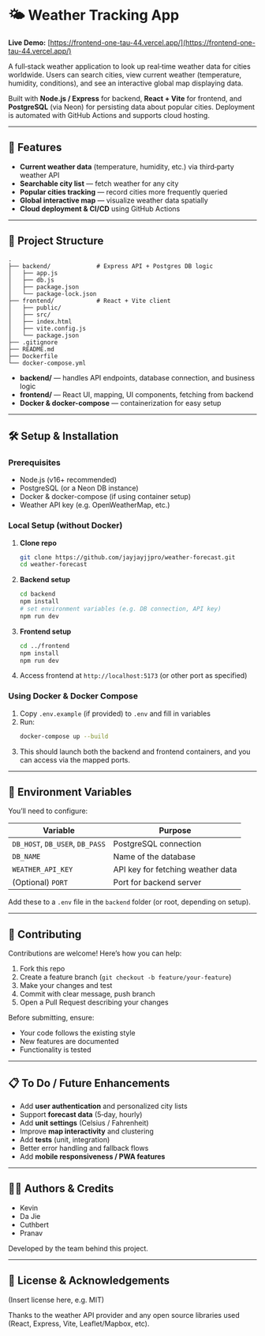 # 🌤 Weather Tracking App

**Live Demo:** [https://frontend-one-tau-44.vercel.app/](https://frontend-one-tau-44.vercel.app/)  

A full‑stack weather application to look up real‑time weather data for cities worldwide. Users can search cities, view current weather (temperature, humidity, conditions), and see an interactive global map displaying data.  

Built with **Node.js / Express** for backend, **React + Vite** for frontend, and **PostgreSQL** (via Neon) for persisting data about popular cities. Deployment is automated with GitHub Actions and supports cloud hosting.

---

## 🚀 Features

- **Current weather data** (temperature, humidity, etc.) via third‑party weather API  
- **Searchable city list** — fetch weather for any city  
- **Popular cities tracking** — record cities more frequently queried  
- **Global interactive map** — visualize weather data spatially  
- **Cloud deployment & CI/CD** using GitHub Actions  

---

## 📂 Project Structure

```
.
├── backend/             # Express API + Postgres DB logic
│   ├── app.js
│   ├── db.js
│   ├── package.json
│   └── package-lock.json
├── frontend/            # React + Vite client
│   ├── public/
│   ├── src/
│   ├── index.html
│   ├── vite.config.js
│   └── package.json
├── .gitignore
├── README.md
├── Dockerfile
└── docker-compose.yml
```

- **backend/** — handles API endpoints, database connection, and business logic  
- **frontend/** — React UI, mapping, UI components, fetching from backend  
- **Docker & docker-compose** — containerization for easy setup  

---

## 🛠️ Setup & Installation

### Prerequisites

- Node.js (v16+ recommended)  
- PostgreSQL (or a Neon DB instance)  
- Docker & docker-compose (if using container setup)  
- Weather API key (e.g. OpenWeatherMap, etc.)

### Local Setup (without Docker)

1. **Clone repo**  
   ```bash
   git clone https://github.com/jayjayjjpro/weather-forecast.git
   cd weather-forecast
   ```

2. **Backend setup**  
   ```bash
   cd backend
   npm install
   # set environment variables (e.g. DB connection, API key)
   npm run dev
   ```

3. **Frontend setup**  
   ```bash
   cd ../frontend
   npm install
   npm run dev
   ```

4. Access frontend at `http://localhost:5173` (or other port as specified)  

### Using Docker & Docker Compose

1. Copy `.env.example` (if provided) to `.env` and fill in variables  
2. Run:
   ```bash
   docker-compose up --build
   ```
3. This should launch both the backend and frontend containers, and you can access via the mapped ports.

---

## 📐 Environment Variables

You’ll need to configure:

| Variable               | Purpose                                |
|------------------------|----------------------------------------|
| `DB_HOST`, `DB_USER`, `DB_PASS` | PostgreSQL connection                   |
| `DB_NAME`              | Name of the database                   |
| `WEATHER_API_KEY`      | API key for fetching weather data      |
| (Optional) `PORT`      | Port for backend server                |

Add these to a `.env` file in the `backend` folder (or root, depending on setup).

---

## 🤝 Contributing

Contributions are welcome! Here’s how you can help:

1. Fork this repo  
2. Create a feature branch (`git checkout -b feature/your-feature`)  
3. Make your changes and test  
4. Commit with clear message, push branch  
5. Open a Pull Request describing your changes  

Before submitting, ensure:
- Your code follows the existing style  
- New features are documented  
- Functionality is tested  

---

## 📋 To Do / Future Enhancements

- Add **user authentication** and personalized city lists  
- Support **forecast data** (5‑day, hourly)  
- Add **unit settings** (Celsius / Fahrenheit)  
- Improve **map interactivity** and clustering  
- Add **tests** (unit, integration)  
- Better error handling and fallback flows  
- Add **mobile responsiveness / PWA features**

---

## 🧑‍💻 Authors & Credits

- Kevin  
- Da Jie  
- Cuthbert  
- Pranav  

Developed by the team behind this project.

---

## 📄 License & Acknowledgements

(Insert license here, e.g. MIT)

Thanks to the weather API provider and any open source libraries used (React, Express, Vite, Leaflet/Mapbox, etc).